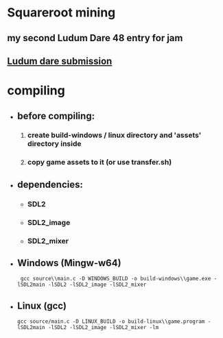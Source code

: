 # Squareroot mining
 ## my second Ludum Dare 48 entry for jam
 ## [Ludum dare submission](https://ldjam.com/events/ludum-dare/48/squareroot-mining)

# compiling
* ## before compiling: 
    1. ### create build-windows / linux directory and 'assets' directory inside
    2. ### copy game assets to it (or use transfer.sh)
* ## dependencies:
    * ### SDL2
    * ### SDL2_image
    * ### SDL2_mixer
* ## Windows (Mingw-w64)
    ` gcc source\\main.c -D WINDOWS_BUILD -o build-windows\\game.exe -lSDL2main -lSDL2 -lSDL2_image -lSDL2_mixer`
* ## Linux (gcc)
    `gcc source/main.c -D LINUX_BUILD -o build-linux\\game.program -lSDL2main -lSDL2 -lSDL2_image -lSDL2_mixer -lm`
